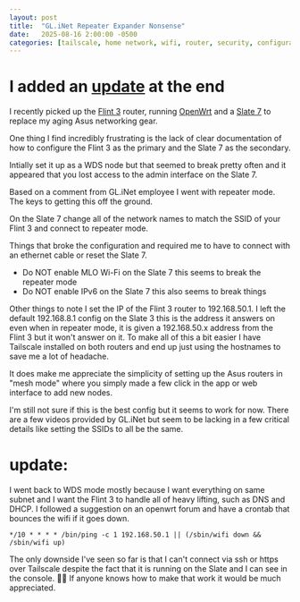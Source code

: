 ```yaml
---
layout: post
title:  "GL.iNet Repeater Expander Nonsense"
date:   2025-08-16 2:00:00 -0500
categories: [tailscale, home network, wifi, router, security, configuration]
---
```

# I added an [update](#update) at the end

I recently picked up the [Flint 3](https://www.gl-inet.com/products/gl-be9300/) router, running [OpenWrt](http://openwrt.org/) and a [Slate 7](https://www.gl-inet.com/products/gl-be3600/) to replace my aging Asus networking gear.


One thing I find incredibly frustrating is the lack of clear documentation of how to configure the Flint 3 as the primary and the Slate 7 as the secondary.

Intially set it up as a WDS node but that seemed to break pretty often and it appeared that you lost access to the admin interface on the Slate 7.

Based on a comment from GL.iNet employee I went with repeater mode. The keys to getting this off the ground.

On the Slate 7 change all of the network names to match the SSID of your Flint 3 and connect to repeater mode.

Things that broke the configuration and required me to have to connect with an ethernet cable or reset the Slate 7.

* Do NOT enable MLO Wi-Fi on the Slate 7 this seems to break the repeater mode
* Do NOT enable IPv6 on the Slate 7 this also seems to break things

Other things to note I set the IP of the Flint 3 router to 192.168.50.1. I left the default 192.168.8.1 config on the Slate 3 this is the address it answers on even when in repeater mode, it is given a 192.168.50.x address from the Flint 3 but it won't answer on it. To make all of this a bit easier I have Tailscale installed on both routers and end up just using the hostnames to save me a lot of headache.

It does make me appreciate the simplicity of setting up the Asus routers in "mesh mode" where you simply made a few click in the app or web interface to add new nodes.

I'm still not sure if this is the best config but it seems to work for now. There are a few videos provided by GL.iNet but seem to be lacking in a few critical details like setting the SSIDs to all be the same.

# <a name="update"></a>update:
I went back to WDS mode mostly because I want everything on same subnet and I want the Flint 3 to handle all of heavy lifting, such as DNS and DHCP. I followed a suggestion on an openwrt forum and have a crontab that bounces the wifi if it goes down.
```
*/10 * * * * /bin/ping -c 1 192.168.50.1 || (/sbin/wifi down && /sbin/wifi up)

```
The only downside I've seen so far is that I can't connect via ssh or https over Tailscale despite the fact that it is running on the Slate and I can see in the console. 🤷‍♂️ If anyone knows how to make that work it would be much appreciated.